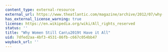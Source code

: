 ```yaml
---
content_type: external-resource
external_url: https://www.theatlantic.com/magazine/archive/2012/07/why-women-still-cant-have-it-all/309020/
has_external_license_warning: true
license: https://en.wikipedia.org/wiki/All_rights_reserved
status: ''
title: "Why Women Still Can\u2019t Have it All"
uid: 7dfed2aa-4bf3-4531-86fb-c667c054bb47
wayback_url: ''
---
```

